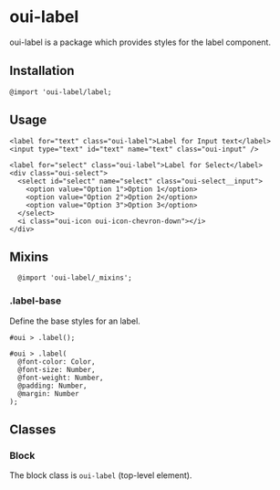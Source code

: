 # oui-label

oui-label is a package which provides styles for the label component.

## Installation

```less
@import 'oui-label/label;
```

## Usage

```html:preview
<label for="text" class="oui-label">Label for Input text</label>
<input type="text" id="text" name="text" class="oui-input" />

<label for="select" class="oui-label">Label for Select</label>
<div class="oui-select">
  <select id="select" name="select" class="oui-select__input">
    <option value="Option 1">Option 1</option>
    <option value="Option 2">Option 2</option>
    <option value="Option 3">Option 3</option>
  </select>
  <i class="oui-icon oui-icon-chevron-down"></i>
</div>
```

## Mixins

```less
  @import 'oui-label/_mixins';
```

### .label-base

Define the base styles for an label.

```less
#oui > .label();
```

```less
#oui > .label(
  @font-color: Color,
  @font-size: Number,
  @font-weight: Number,
  @padding: Number,
  @margin: Number
);
```

## Classes

### Block

The block class is `oui-label` (top-level element).
